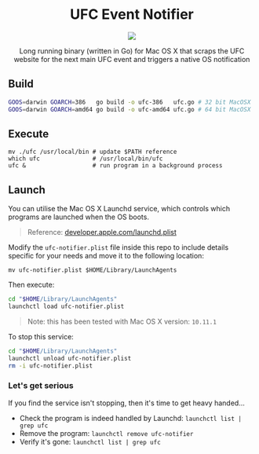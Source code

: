 <h1 align="center">UFC Event Notifier</h1>

<p align="center">
  <img src="https://img.shields.io/badge/Completed-100%25-green.svg?style=flat-square">
</p>

<p align="center">
  Long running binary (written in Go) for Mac OS X that scraps the UFC website for the next main UFC event and triggers a native OS notification
</p>

## Build

```bash
GOOS=darwin GOARCH=386   go build -o ufc-386   ufc.go # 32 bit MacOSX
GOOS=darwin GOARCH=amd64 go build -o ufc-amd64 ufc.go # 64 bit MacOSX
```

## Execute

```
mv ./ufc /usr/local/bin # update $PATH reference
which ufc               # /usr/local/bin/ufc
ufc &                   # run program in a background process
```

## Launch

You can utilise the Mac OS X Launchd service, which controls which programs are launched when the OS boots.

> Reference: [developer.apple.com/launchd.plist](https://developer.apple.com/library/mac/documentation/Darwin/Reference/ManPages/man5/launchd.plist.5.html)

Modify the `ufc-notifier.plist` file inside this repo to include details specific for your needs and move it to the following location:

```
mv ufc-notifier.plist $HOME/Library/LaunchAgents
```

Then execute:

```bash
cd "$HOME/Library/LaunchAgents"
launchctl load ufc-notifier.plist
```

> Note: this has been tested with Mac OS X version: `10.11.1`

To stop this service:

```bash
cd "$HOME/Library/LaunchAgents"
launchctl unload ufc-notifier.plist
rm -i ufc-notifier.plist
```

### Let's get serious

If you find the service isn't stopping, then it's time to get heavy handed...

- Check the program is indeed handled by Launchd: `launchctl list | grep ufc`
- Remove the program: `launchctl remove ufc-notifier`
- Verify it's gone: `launchctl list | grep ufc`
